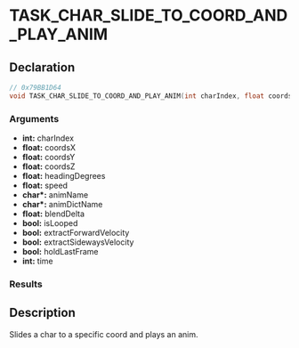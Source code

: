 # TASK_CHAR_SLIDE_TO_COORD_AND_PLAY_ANIM

## Declaration
```cpp
// 0x79BB1D64
void TASK_CHAR_SLIDE_TO_COORD_AND_PLAY_ANIM(int charIndex, float coordsX, float coordsY, float coordsZ, float headingDegrees, float speed, char* animName, char* animDictName, float blendDelta, bool isLooped, bool extractForwardVelocity, bool extractSidewaysVelocity, bool holdLastFrame, int time);
```

### Arguments
- **int:** charIndex
- **float:** coordsX
- **float:** coordsY
- **float:** coordsZ
- **float:** headingDegrees
- **float:** speed
- **char\*:** animName
- **char\*:** animDictName
- **float:** blendDelta
- **bool:** isLooped
- **bool:** extractForwardVelocity
- **bool:** extractSidewaysVelocity
- **bool:** holdLastFrame
- **int:** time

### Results

## Description
Slides a char to a specific coord and plays an anim.